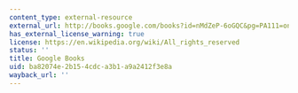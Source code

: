 ```yaml
---
content_type: external-resource
external_url: http://books.google.com/books?id=nMdZeP-6oGQC&pg=PA111=onepage
has_external_license_warning: true
license: https://en.wikipedia.org/wiki/All_rights_reserved
status: ''
title: Google Books
uid: ba82074e-2b15-4cdc-a3b1-a9a2412f3e8a
wayback_url: ''
---
```

